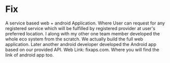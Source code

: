 # Fix
A service based web + android Application. Where User can request for any registered service which will be fulfilled by registered provider at user's preferred location. I along with my other one team member developed the whole eco system from the scratch. We actually build the full web application. Later another android developer developed the Android app based on our provided API. Web Link: fixaps.com. Where you will find the link of android app too.
